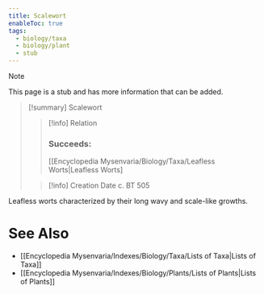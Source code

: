 ```yaml
---
title: Scalewort
enableToc: true
tags:
  - biology/taxa
  - biology/plant
  - stub
---
```


> [!note]
> This page is a stub and has more information that can be added.

> [!summary] Scalewort
> > [!info] Relation
> > ### Succeeds:
> > [[Encyclopedia Mysenvaria/Biology/Taxa/Leafless Worts|Leafless Worts]
>
> > [!info] Creation Date
> > c. BT 505

Leafless worts characterized by their long wavy and scale-like growths.

# See Also
- [[Encyclopedia Mysenvaria/Indexes/Biology/Taxa/Lists of Taxa|Lists of Taxa]]
- [[Encyclopedia Mysenvaria/Indexes/Biology/Plants/Lists of Plants|Lists of Plants]]
